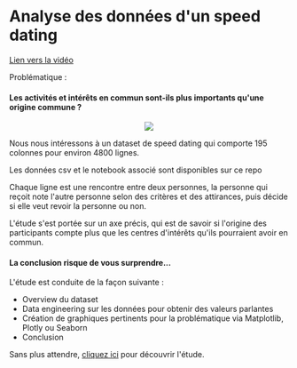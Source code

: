 # Analyse des données d'un speed dating

<a href='https://share.vidyard.com/watch/Gc83WaX2q1dAvwKProGqzY?' target="_blank">Lien vers la vidéo</a>

Problématique : <h4>Les activités et intérêts en commun sont-ils plus importants qu'une origine commune ?</h4>

<p style="text-align:center;"><img src="https://i.ibb.co/dGjJVPp/Capture.png"></p>

Nous nous intéressons à un dataset de speed dating qui comporte 195 colonnes pour environ 4800 lignes.

Les données csv et le notebook associé sont disponibles sur ce repo

Chaque ligne est une rencontre entre deux personnes, la personne qui reçoit note l'autre personne selon des critères et des attirances, puis décide si elle veut revoir la personne ou non.

L'étude s'est portée sur un axe précis, qui est de savoir si l'origine des participants compte plus que les centres d'intérêts qu'ils pourraient avoir en commun.

<h4>La conclusion risque de vous surprendre...</h4>

L'étude est conduite de la façon suivante : 

<ul>
  <li>Overview du dataset</li>
  <li>Data engineering sur les données pour obtenir des valeurs parlantes</li>
  <li>Création de graphiques pertinents pour la problématique via Matplotlib, Plotly ou Seaborn</li>
  <li>Conclusion</li>
</ul>

Sans plus attendre, <a href='https://github.com/Chedeta/speed_dating_analysis/blob/main/speed_dating_eda_analysis%20(1).ipynb' target="_blank">cliquez ici</a> pour découvrir l'étude.
